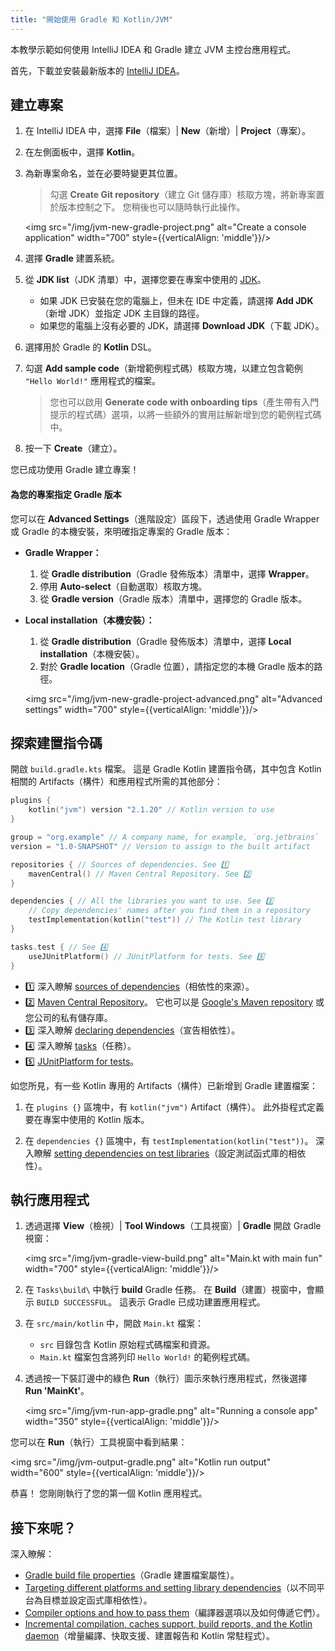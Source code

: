 ```yaml
---
title: "開始使用 Gradle 和 Kotlin/JVM"
---
```

本教學示範如何使用 IntelliJ IDEA 和 Gradle 建立 JVM 主控台應用程式。

首先，下載並安裝最新版本的 [IntelliJ IDEA](https://www.jetbrains.com/idea/download/index.html)。

## 建立專案

1. 在 IntelliJ IDEA 中，選擇 **File**（檔案）| **New**（新增）| **Project**（專案）。
2. 在左側面板中，選擇 **Kotlin**。
3. 為新專案命名，並在必要時變更其位置。

   > 勾選 **Create Git repository**（建立 Git 儲存庫）核取方塊，將新專案置於版本控制之下。 您稍後也可以隨時執行此操作。
   >
   

   <img src="/img/jvm-new-gradle-project.png" alt="Create a console application" width="700" style={{verticalAlign: 'middle'}}/>

4. 選擇 **Gradle** 建置系統。
5. 從 **JDK list**（JDK 清單）中，選擇您要在專案中使用的 [JDK](https://www.oracle.com/java/technologies/downloads/)。
    * 如果 JDK 已安裝在您的電腦上，但未在 IDE 中定義，請選擇 **Add JDK**（新增 JDK）並指定 JDK 主目錄的路徑。
    * 如果您的電腦上沒有必要的 JDK，請選擇 **Download JDK**（下載 JDK）。

6. 選擇用於 Gradle 的 **Kotlin** DSL。
7. 勾選 **Add sample code**（新增範例程式碼）核取方塊，以建立包含範例 `"Hello World!"` 應用程式的檔案。

   > 您也可以啟用 **Generate code with onboarding tips**（產生帶有入門提示的程式碼）選項，以將一些額外的實用註解新增到您的範例程式碼中。
   >
   

8. 按一下 **Create**（建立）。

您已成功使用 Gradle 建立專案！

#### 為您的專案指定 Gradle 版本

您可以在 **Advanced Settings**（進階設定）區段下，透過使用 Gradle Wrapper 或 Gradle 的本機安裝，來明確指定專案的 Gradle 版本：

* **Gradle Wrapper：**
   1. 從 **Gradle distribution**（Gradle 發佈版本）清單中，選擇 **Wrapper**。
   2. 停用 **Auto-select**（自動選取）核取方塊。
   3. 從 **Gradle version**（Gradle 版本）清單中，選擇您的 Gradle 版本。
* **Local installation（本機安裝）：**
   1. 從 **Gradle distribution**（Gradle 發佈版本）清單中，選擇 **Local installation**（本機安裝）。
   2. 對於 **Gradle location**（Gradle 位置），請指定您的本機 Gradle 版本的路徑。

   <img src="/img/jvm-new-gradle-project-advanced.png" alt="Advanced settings" width="700" style={{verticalAlign: 'middle'}}/>

## 探索建置指令碼

開啟 `build.gradle.kts` 檔案。 這是 Gradle Kotlin 建置指令碼，其中包含 Kotlin 相關的 Artifacts（構件）和應用程式所需的其他部分：

```kotlin
plugins {
    kotlin("jvm") version "2.1.20" // Kotlin version to use
}

group = "org.example" // A company name, for example, `org.jetbrains`
version = "1.0-SNAPSHOT" // Version to assign to the built artifact

repositories { // Sources of dependencies. See 1️⃣
    mavenCentral() // Maven Central Repository. See 2️⃣
}

dependencies { // All the libraries you want to use. See 3️⃣
    // Copy dependencies' names after you find them in a repository
    testImplementation(kotlin("test")) // The Kotlin test library
}

tasks.test { // See 4️⃣
    useJUnitPlatform() // JUnitPlatform for tests. See 5️⃣
}
```

* 1️⃣ 深入瞭解 [sources of dependencies](https://docs.gradle.org/current/userguide/declaring_repositories.html)（相依性的來源）。
* 2️⃣ [Maven Central Repository](https://central.sonatype.com/)。 它也可以是 [Google's Maven repository](https://maven.google.com/) 或您公司的私有儲存庫。
* 3️⃣ 深入瞭解 [declaring dependencies](https://docs.gradle.org/current/userguide/declaring_dependencies.html)（宣告相依性）。
* 4️⃣ 深入瞭解 [tasks](https://docs.gradle.org/current/dsl/org.gradle.api.Task.html)（任務）。
* 5️⃣ [JUnitPlatform for tests](https://docs.gradle.org/current/javadoc/org/gradle/api/tasks/testing/Test.html#useJUnitPlatform)。

如您所見，有一些 Kotlin 專用的 Artifacts（構件）已新增到 Gradle 建置檔案：

1. 在 `plugins {}` 區塊中，有 `kotlin("jvm")` Artifact（構件）。 此外掛程式定義要在專案中使用的 Kotlin 版本。

2. 在 `dependencies {}` 區塊中，有 `testImplementation(kotlin("test"))`。
   深入瞭解 [setting dependencies on test libraries](gradle-configure-project#set-dependencies-on-test-libraries)（設定測試函式庫的相依性）。

## 執行應用程式

1. 透過選擇 **View**（檢視）| **Tool Windows**（工具視窗）| **Gradle** 開啟 Gradle 視窗：

   <img src="/img/jvm-gradle-view-build.png" alt="Main.kt with main fun" width="700" style={{verticalAlign: 'middle'}}/>

2. 在 `Tasks\build\` 中執行 **build** Gradle 任務。 在 **Build**（建置）視窗中，會顯示 `BUILD SUCCESSFUL`。
   這表示 Gradle 已成功建置應用程式。

3. 在 `src/main/kotlin` 中，開啟 `Main.kt` 檔案：
   * `src` 目錄包含 Kotlin 原始程式碼檔案和資源。
   * `Main.kt` 檔案包含將列印 `Hello World!` 的範例程式碼。

4. 透過按一下裝訂邊中的綠色 **Run**（執行）圖示來執行應用程式，然後選擇 **Run 'MainKt'**。

   <img src="/img/jvm-run-app-gradle.png" alt="Running a console app" width="350" style={{verticalAlign: 'middle'}}/>

您可以在 **Run**（執行）工具視窗中看到結果：

<img src="/img/jvm-output-gradle.png" alt="Kotlin run output" width="600" style={{verticalAlign: 'middle'}}/>

恭喜！ 您剛剛執行了您的第一個 Kotlin 應用程式。

## 接下來呢？

深入瞭解：
* [Gradle build file properties](https://docs.gradle.org/current/dsl/org.gradle.api.Project.html#N14E9A)（Gradle 建置檔案屬性）。
* [Targeting different platforms and setting library dependencies](gradle-configure-project)（以不同平台為目標並設定函式庫相依性）。
* [Compiler options and how to pass them](gradle-compiler-options)（編譯器選項以及如何傳遞它們）。
* [Incremental compilation, caches support, build reports, and the Kotlin daemon](gradle-compilation-and-caches)（增量編譯、快取支援、建置報告和 Kotlin 常駐程式）。